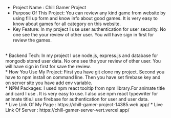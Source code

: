 * Project Name : Chill Gamer Project </br>
* Purpose Of This Project: You can review any kind game  from website by using fill up form  and know info about good games. It is very easy to know about games for all category on this website. </br>  
* Key Feature: In my project I use user authentication for user security. No one see the your review  of other user. You will have sign in first for review the games.
</br>
* Backend Tech: In my project I use node.js, express.js and database for mongodb  stored user data. No one see the your review  of other user. You will have sign in first for save the review.
</br>
* How You Use My Project: First you have git clone my project. Second you have to npm install on command line. Then you have set firebase key and on server site you have add env variable.
</br>
* NPM Packages: I used npm react tooltip  from npm library.For animate title and card I use . It is very easy to use. I also use npm react typewriter for animate title.I use firebase for authentication for user and user data. </br>  
* Live Link Of My Page : https://chill-gamer-project-14385.web.app/
* Live Link Of Server : https://chill-gamer-server-vert.vercel.app/

